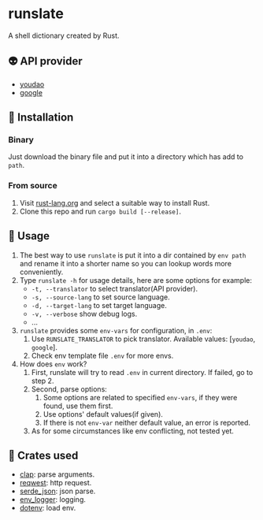 # runslate

A shell dictionary created by Rust.

## :alien: API provider

+ [youdao](https://ai.youdao.com/product-fanyi-text.s)
+ [google](https://translate.google.com/)

## :construction: Installation

### Binary

Just download the binary file and put it into a directory which has add to `path`.

### From source

1. Visit [rust-lang.org](https://www.rust-lang.org/tools/install) and select a suitable way to install Rust.
2. Clone this repo and run `cargo build [--release]`.

## :page_with_curl: Usage

1. The best way to use `runslate` is put it into a dir contained by `env path` and rename it into a shorter name so you can lookup words more conveniently.
2. Type `runslate -h` for usage details, here are some options for example:
   + `-t, --translator` to select translator(API provider).
   + `-s, --source-lang` to set source language.
   + `-d, --target-lang` to set target language.
   + `-v, --verbose` show debug logs.
   + ...
3. `runslate` provides some `env-vars` for configuration, in `.env`:
   1. Use `RUNSLATE_TRANSLATOR` to pick translator. Available values: [`youdao`, `google`].
   2. Check env template file `.env` for more envs.
4. How does `env` work?
   1. First, runslate will try to read `.env` in current directory. If failed, go to step 2.
   2. Second, parse options:
      1. Some options are related to specified `env-vars`, if they were found, use them first.
      2. Use options' default values(if given).
      3. If there is not `env-var` neither default value, an error is reported.
   3. As for some circumstances like env conflicting, not tested yet.

## :hammer: Crates used

+ [clap](https://docs.rs/clap/latest/clap/): parse arguments.
+ [reqwest](https://docs.rs/reqwest/latest/reqwest/): http request.
+ [serde_json](https://docs.rs/serde_json/latest/serde_json/): json parse.
+ [env_logger](https://docs.rs/env_logger/latest/env_logger/): logging.
+ [dotenv](https://docs.rs/dotenv/latest/dotenv/): load env.
